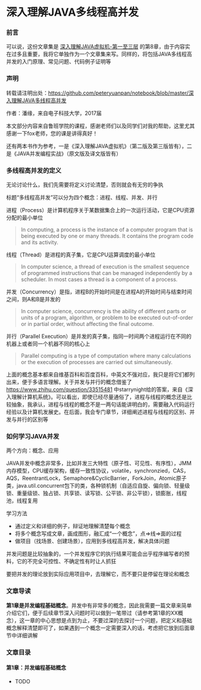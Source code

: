 # 深入理解JAVA多线程高并发

### 前言

可以说，这份文章集是 [深入理解JAVA虚拟机-第一至三层](https://github.com/peteryuanpan/notebook/blob/master/深入理解JAVA虚拟机-第一至三层) 的第8章，由于内容实在过多且重要，我将它单独作为一个文章集来写。同样的，将包括JAVA多线程高并发的入门原理、常见问题、代码例子证明等

### 声明

转载请注明出处：https://github.com/peteryuanpan/notebook/blob/master/深入理解JAVA多线程高并发

作者：潘缘，来自电子科技大学，2017届

本文部分内容来自鲁班学院的课程，感谢老师们以及同学们对我的帮助，这里尤其感谢一下fox老师，您的课是讲得真好！

还有两本书作为参考，一是《深入理解JAVA虚拟机》（第二版及第三版皆有），二是《JAVA并发编程实战》（原文版及译文版皆有）

### 多线程高并发的定义

无论讨论什么，我们先需要将定义讨论清楚，否则就会有无穷的争执

标题“多线程高并发”可以分为四个概念：进程、线程、并发、并行

进程（Process）是计算机程序关于某数据集合上的一次运行活动，它是CPU资源分配的最小单位

> In computing, a process is the instance of a computer program that is being executed by one or many threads. It contains the program code and its activity.

线程（Thread）是进程的真子集，它是CPU运算调度的最小单位

> In computer science, a thread of execution is the smallest sequence of programmed instructions that can be managed independently by a scheduler. In most cases a thread is a component of a process.

并发（Concurrency）是指，进程B的开始时间是在进程A的开始时间与结束时间之间，则A和B是并发的

> In computer science, concurrency is the ability of different parts or units of a program, algorithm, or problem to be executed out-of-order or in partial order, without affecting the final outcome.

并行（Parallel Execution）是并发的真子集，指同一时间两个进程运行在不同的机器上或者同一个机器不同的核心上

> Parallel computing is a type of computation where many calculations or the execution of processes are carried out simultaneously.

上面的概念基本都来自维基百科和百度百科，中英文不强对应，我只是将它们都列出来，便于多语言理解。关于并发与并行的概念借鉴了 https://www.zhihu.com/question/33515481 中starrynight给的答案，来自《深入理解计算机系统》。可以看出，即使已经尽量通俗了，进程与线程的概念还是比较抽象，我承认，进程与线程的概念不是一两句话能讲明白的，需要融入代码运行经验以及计算机发展史。在后面，我会专门章节，详细阐述进程与线程的区别、并发与并行的区别等

### 如何学习JAVA并发

两个方向：概念、应用

JAVA并发中概念非常多，比如并发三大特性（原子性、可见性、有序性），JMM内存模型，CPU缓存架构，缓存一致性协议，volatile，synchronzied，CAS，AQS，ReentrantLock，Semaphore&CyclicBarrier，ForkJoin，Atomic原子类，java.util.concurrent包下的类，各种锁机制（自适应自旋、偏向锁、轻量级锁、重量级锁、独占锁、共享锁、读写锁、公平锁、非公平锁），锁膨胀，线程池，线程复用

学习方法
- 通过定义和详细的例子，辩证地理解清楚每个概念
- 将多个概念写成文章，画成图形，融汇成“一个概念”，点=>线=>面的过程
- 做项目（找场景、创建场景），应用到多线程高并发，解决具体问题

并发问题是比较抽象的，一个并发程序它的执行结果可能会出乎程序编写者的预料，它的不完全可控性、不确定性有时让人抓狂

要把并发的理论放到实际应用项目中，去理解它，而不要只是停留在理论和概念

### 文章导读

**第1章是并发编程基础概念**。并发中有非常多的概念，因此我需要一篇文章来简单介绍它们，便于后续章节深入问题时可以做到一笔带过（请参考第1章的XX概念），这一章的中心思想是点到为止，不要过深的去探讨一个问题，把定义和基础概念解释清楚即可了，如果遇到一个概念一定需要深入的话，考虑把它放到后面章节中详细讲解

### 文章目录

#### 第1章：并发编程基础概念
- TODO
